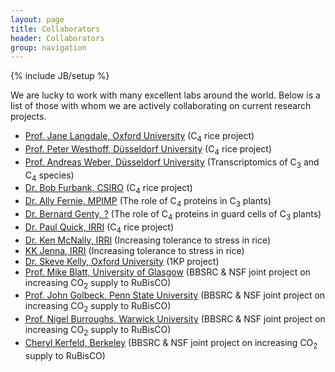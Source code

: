 ```yaml
---
layout: page
title: Collaborators
header: Collaborators        
group: navigation
---
```

{% include JB/setup %}

We are lucky to work with many excellent labs around the world. Below is a list of those with whom we are actively collaborating on current research projects.

- [Prof. Jane Langdale, Oxford University](http://dps.plants.ox.ac.uk/langdalelab/) (C<sub>4</sub> rice project)
- [Prof. Peter Westhoff, Düsseldorf University](http://www.emp.hhu.de/) (C<sub>4</sub> rice project)
- [Prof. Andreas Weber, Düsseldorf University](http://www.plant-biochemistry.hhu.de/) (Transcriptomics of C<sub>3</sub> and C<sub>4</sub> species)
- [Dr. Bob Furbank, CSIRO](http://www.csiro.au/Organisation-Structure/Divisions/Plant-Industry/RobertFurbank.aspx) (C<sub>4</sub> rice project)
- [Dr. Ally Fernie, MPIMP](http://www.mpimp-golm.mpg.de/9205/Alisdair_Fernie) (The role of C<sub>4</sub> proteins in C<sub>3</sub> plants)
- [Dr. Bernard Genty, ?]()  (The role of C<sub>4</sub> proteins in guard cells of C<sub>3</sub> plants)
- [Dr. Paul Quick, IRRI](http://irri.org/index.php?option=com_k2&view=item&id=11317:quick-paul-william&lang=en) (C<sub>4</sub> rice project)
- [Dr. Ken McNally, IRRI]() (Increasing tolerance to stress in rice)
- [KK Jenna, IRRI]() (Increasing tolerance to stress in rice)
- [Dr. Skeve Kelly, Oxford University](http://stevekelly.eu/) (1KP project)
- [Prof. Mike Blatt, University of Glasgow](http://www.psrg.org.uk/) (BBSRC & NSF joint project on increasing CO<sub>2</sub> supply to RuBisCO)
- [Prof. John Golbeck, Penn State University](http://bmb.psu.edu/directory/jhg5) (BBSRC & NSF joint project on increasing CO<sub>2</sub> supply to RuBisCO)
- [Prof. Nigel Burroughs, Warwick University](http://homepages.warwick.ac.uk/~masau/) (BBSRC & NSF joint project on increasing CO<sub>2</sub> supply to RuBisCO)
- [Cheryl Kerfeld, Berkeley](http://ed-structgen.jgi-psf.org/) (BBSRC & NSF joint project on increasing CO<sub>2</sub> supply to RuBisCO)
